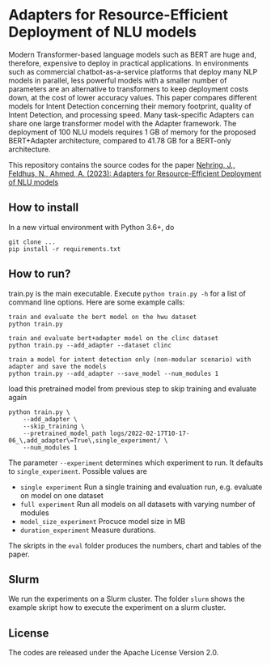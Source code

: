 # Adapters for Resource-Efficient Deployment of NLU models

Modern Transformer-based language models such as BERT are huge and, therefore, expensive to deploy in practical applications. In environments such as commercial chatbot-as-a-service platforms that deploy many NLP models in parallel, less powerful models with a smaller number of parameters are an alternative to transformers to keep deployment costs down, at the cost of lower accuracy values. This paper compares different models for Intent Detection concerning their memory footprint, quality of Intent Detection, and processing speed. Many task-specific Adapters can share one large transformer model with the Adapter framework. The deployment of 100 NLU models requires 1 GB of memory for the proposed BERT+Adapter architecture, compared to 41.78 GB for a BERT-only architecture.

This repository contains the source codes for the paper [Nehring, J., Feldhus, N., Ahmed, A. (2023): Adapters for Resource-Efficient Deployment of NLU models](https://github.com/jnehring/ESSV2023-Adapters-for-Resource-Efficient-Deployment-of-NLU-models/blob/master/ESSV2023__Adapters_for_Resource_Efficient_Deployment_of_NLU_models.pdf)

## How to install

In a new virtual environment with Python 3.6+, do

```
git clone ...
pip install -r requirements.txt
```

## How to run?

train.py is the main executable. Execute `python train.py -h` for a list of command line options. Here are some example calls:

```
train and evaluate the bert model on the hwu dataset
python train.py
```

```
train and evaluate bert+adapter model on the clinc dataset
python train.py --add_adapter --dataset clinc
```

```
train a model for intent detection only (non-modular scenario) with adapter and save the models
python train.py --add_adapter --save_model --num_modules 1
```

load this pretrained model from previous step to skip training and evaluate again

```
python train.py \
    --add_adapter \
    --skip_training \
    --pretrained_model_path logs/2022-02-17T10-17-06_\,add_adapter\=True\,single_experiment/ \
    --num_modules 1
```

The parameter `--experiment` determines which experiment to run. It defaults to `single_experiment`. Possible values are

* `single experiment` Run a single training and evaluation run, e.g. evaluate on model on one dataset
* `full experiment` Run all models on all datasets with varying number of modules
* `model_size_experiment` Procuce model size in MB
* `duration_experiment` Measure durations.

The skripts in the `eval` folder produces the numbers, chart and tables of the paper.

## Slurm

We run the experiments on a Slurm cluster. The folder `slurm` shows the example skript how to execute the experiment on a slurm cluster.

## License

The codes are released under the Apache License Version 2.0. 
